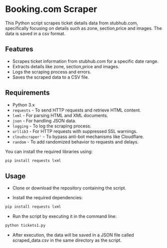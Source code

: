 # Booking.com Scraper

This Python script scrapes ticket details data from stubhub.com, specifically focusing on details such as zone, section,price and images. The data is saved in a csv format.

## Features

- Scrapes ticket information from stubhub.com for a specific date range.
- Extracts details like zone, section,price and images.
- Logs the scraping process and errors.
- Saves the scraped data to a CSV file.

## Requirements

- Python 3.x
- `requests` - To send HTTP requests and retrieve HTML content.
- `lxml` - For parsing HTML and XML documents.
- `json` - For handling JSON data.
- `logging` - To log the scraping process.
- `urllib3` - For HTTP requests with suppressed SSL warnings.
- `cloudscraper'` - To bypass anti-bot mechanisms like Cloudflare.
- `random` - To add randomized behavior to requests and delays.

You can install the required libraries using:

```bash
pip install requests lxml
```


## Usage

- Clone or download the repository containing the script.

- Install the required dependencies:

```bash
pip install requests lxml
```

- Run the script by executing it in the command line:
```bash
python tickets1.py
```


- After execution, the data will be saved in a JSON file called scraped_data.csv in the same directory as the script.



